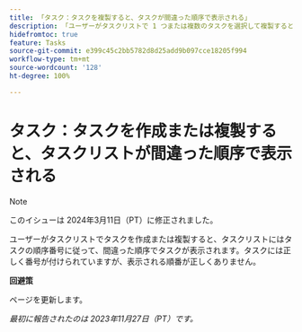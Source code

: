 ```yaml
---
title: 「タスク：タスクを複製すると、タスクが間違った順序で表示される」
description: 「ユーザーがタスクリストで 1 つまたは複数のタスクを選択して複製すると、タスクリストにはタスクの順序番号に従って、間違った順序でタスクが表示されます。タスクには正しく番号が付けられていますが、表示される順番が正しくありません。回避策はあります。」
hidefromtoc: true
feature: Tasks
source-git-commit: e399c45c2bb5782d8d25add9b097cce18205f994
workflow-type: tm+mt
source-wordcount: '128'
ht-degree: 100%

---
```



# タスク：タスクを作成または複製すると、タスクリストが間違った順序で表示される

>[!NOTE]
>
>このイシューは 2024年3月11日（PT）に修正されました。

ユーザーがタスクリストでタスクを作成または複製すると、タスクリストにはタスクの順序番号に従って、間違った順序でタスクが表示されます。タスクには正しく番号が付けられていますが、表示される順番が正しくありません。

**回避策**

ページを更新します。

_最初に報告されたのは 2023年11月27日（PT）です。_

